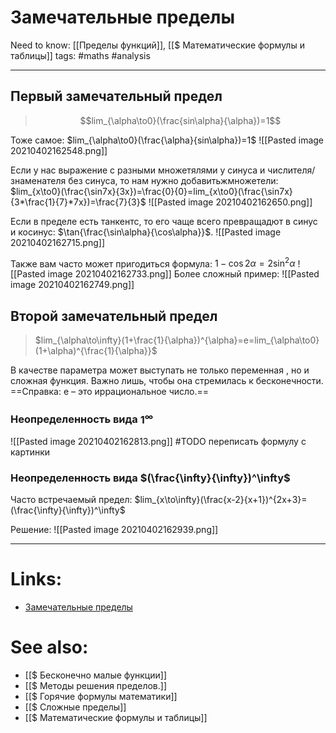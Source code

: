 # Замечательные пределы
Need to know: [[Пределы функций]], [[$ Математические формулы и таблицы]]
tags: #maths #analysis 

---
## Первый замечательный предел
>$$lim_{\alpha\to0}(\frac{sin\alpha}{\alpha})=1$$

Тоже самое:
$lim_{\alpha\to0}(\frac{\alpha}{sin\alpha})=1$
![[Pasted image 20210402162548.png]]

Если у нас выражение с разными множетялями у синуса и числителя/знаменателя без синуса, то нам нужно добавитьжмножетели:
$lim_{x\to0}(\frac{\sin7x}{3x})=\frac{0}{0}=lim_{x\to0}(\frac{\sin7x}{3*\frac{1}{7}*7x})=\frac{7}{3}$
![[Pasted image 20210402162650.png]]

Если в пределе есть танкентс, то его чаще всего превращадют в синус и косинус: $\tan{\frac{\sin\alpha}{\cos\alpha}}$.
![[Pasted image 20210402162715.png]]

Также вам часто может пригодиться формула:
$1-\cos2\alpha=2\sin^2\alpha$
![[Pasted image 20210402162733.png]]
Более сложный пример:
![[Pasted image 20210402162749.png]]
	
		

## Второй замечательный предел
>$lim_{\alpha\to\infty}(1+\frac{1}{\alpha})^{\alpha}=e=lim_{\alpha\to0}(1+\alpha)^{\frac{1}{\alpha}}$

В качестве параметра  может выступать не только переменная , но и сложная функция. Важно лишь, чтобы она стремилась к бесконечности.
==Справка: e – это иррациональное число.==

### Неопределенность вида $1^\infty$
![[Pasted image 20210402162813.png]] 
#TODO переписать формулу с картинки

### Неопределенность вида $(\frac{\infty}{\infty})^\infty$

Часто встречаемый предел:
$lim_{x\to\infty}(\frac{x-2}{x+1})^{2x+3}=(\frac{\infty}{\infty})^\infty$

Решение:
![[Pasted image 20210402162939.png]]

---

# Links:
- [Замечательные пределы](http://mathprofi.ru/zamechatelnye_predely.html)

# See also:
- [[$ Бесконечно малые функции]]
- [[$ Методы решения пределов.]]
- [[$ Горячие формулы математики]]
- [[$ Сложные пределы]]
- [[$ Математические формулы и таблицы]]